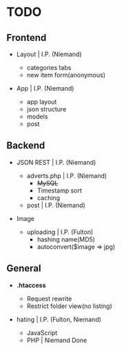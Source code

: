 # TODO

## Frontend

- Layout | I.P. (Niemand)
    + categories tabs
    + new item form(anonymous)

- App    | I.P. (Niemand)
    + app layout
    + json structure
    + models
    + post

## Backend

 - JSON REST | I.P. (Niemand)
    - adverts.php | I.P. (Niemand)
        + ~~MySQL~~
        + Timestamp sort 
        + caching
    - post        | I.P. (Niemand)

 - Image
    - uploading | I.P. (Fulton)
        - hashing name(MD5)
        - autoconvert($image => jpg)

## General

 - **.htaccess**
    - Request rewrite
    - Restrict folder view(no listing)

 - hating | I.P. (Fulton, Niemand)
     - JavaScript
     - PHP        | Niemand Done

